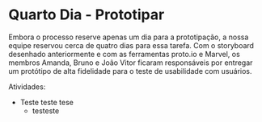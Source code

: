 # Quarto Dia - Prototipar
Embora o processo reserve apenas um dia para a prototipação, a nossa equipe reservou cerca de quatro dias para essa tarefa. Com o storyboard desenhado anteriormente e com as ferramentas proto.io e Marvel, os membros Amanda, Bruno e João Vitor ficaram responsáveis por entregar um protótipo de alta fidelidade para o teste de usabilidade com usuários.

Atividades:
- Teste teste tese
    * testeste
